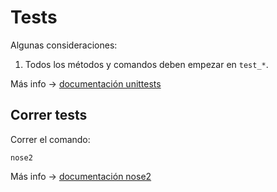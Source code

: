 # Tests

Algunas consideraciones:

1. Todos los métodos y comandos deben empezar en `test_*`.

Más info -> [documentación unittests](https://docs.python.org/3/library/unittest.html)

## Correr tests
Correr el comando:

`nose2`

Más info -> [documentación nose2](https://docs.nose2.io/en/latest/)
